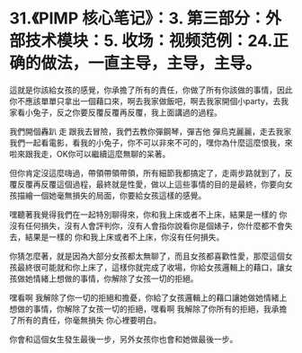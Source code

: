 # 31.《PIMP 核心笔记》：3. 第三部分：外部技术模块：5. 收场：视频范例：24.正确的做法，一直主导，主导，主导。

這就是你該給女孩的感覺，你承擔了所有的責任，你做了所有你該做的事情，因此你不應該單單只拿出一個藉口來，啊去我家做飯吧，啊去我家開個小party，去我家看小兔子，反之你要反覆反覆再反覆，我上面講過的過程。

我們開個轟趴 走 跟我去冒險，我們去教你彈鋼琴，彈吉他 彈烏克麗麗，走去我家我們一起看電影，看我的小兔子，你不可以非來不可的，嘿你為什麼這麼恨我，來啦來跟我走，OK你可以繼續這麼無聊的呆著。

但你肯定沒這麼嗨過，帶領帶領帶領，所有細節我都搞定了，走兩步路就到了，反覆反覆再反覆這個過程，最終就是性愛，做以上這些事情的目的是最終，你要向女孩描繪一個她毫無損失的局面，你要給女孩這樣的感覺。

嘿聽著我覺得我們在一起特別聊得來，你和我上床或者不上床，結果是一樣的 你沒有任何損失，沒有人會評判你，沒有人會指你說看你是個婊子，你什麼都不會失去，結果是一樣的 你和我上床或者不上床，你沒有任何損失。

你猜怎麼著，就是因為大部分女孩都太無聊了，而且女孩都喜歡性愛，那麼這個女孩最終很可能就和你上床了，這樣你就完成了收場，你給女孩邏輯上的藉口，讓女孩做她情緒上想做的事情，你解除了女孩一切的拒絕。

嘿看啊 我解除了你一切的拒絕和擔憂，你給了女孩邏輯上的藉口讓她做她情緒上想做的事情，你解除了女孩一切的拒絕，嘿看啊 我解除了你所有的拒絕，我承擔了所有的責任，你毫無損失 你心裡要明白。

你會和這個女生發生最後一步，另外女孩你也會和她做最後一步。